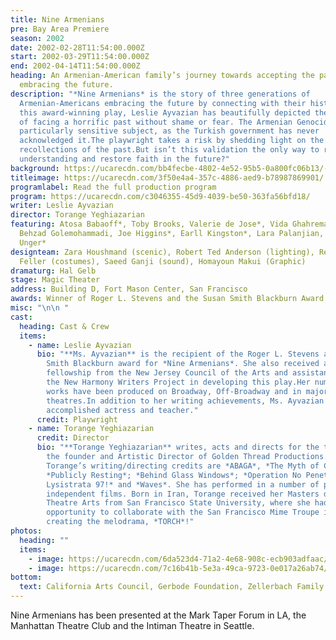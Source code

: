 ```yaml
---
title: Nine Armenians
pre: Bay Area Premiere
season: 2002
date: 2002-02-28T11:54:00.000Z
start: 2002-03-29T11:54:00.000Z
end: 2002-04-14T11:54:00.000Z
heading: An Armenian-American family’s journey towards accepting the past and
  embracing the future.
description: "*Nine Armenians* is the story of three generations of
  Armenian-Americans embracing the future by connecting with their history. In
  this award-winning play, Leslie Ayvazian has beautifully depicted the reality
  of facing a horrific past without shame or fear. The Armenian Genocide is a
  particularly sensitive subject, as the Turkish government has never
  acknowledged it.The playwright takes a risk by shedding light on the painful
  recollections of the past.But isn’t this validation the only way to reach
  understanding and restore faith in the future?"
background: https://ucarecdn.com/bb4fecbe-4802-4e52-95b5-0a800fc06b13/-/crop/400x196/0,0/-/preview/
titleimage: https://ucarecdn.com/3f50e4a4-357c-4886-aed9-b78987869901/
programlabel: Read the full production program
program: https://ucarecdn.com/c3046355-45d9-4039-be50-363fa56bfd18/
writer: Leslie Ayvazian
director: Torange Yeghiazarian
featuring: Atosa Babaoff*, Toby Brooks, Valerie de Jose*, Vida Ghahremani,
  Behzad Golemohammadi, Joe Higgins*, Earll Kingston*, Lara Palanjian, Ruby
  Unger*
designteam: Zara Houshmand (scenic), Robert Ted Anderson (lighting), Rebecca
  Feller (costumes), Saeed Ganji (sound), Homayoun Makui (Graphic)
dramaturg: Hal Gelb
stage: Magic Theater
address: Building D, Fort Mason Center, San Francisco
awards: Winner of Roger L. Stevens and the Susan Smith Blackburn Award.
misc: "\n\n "
cast:
  heading: Cast & Crew
  items:
    - name: Leslie Ayvazian
      bio: "**Ms. Ayvazian** is the recipient of the Roger L. Stevens and the Susan
        Smith Blackburn award for *Nine Armenians*. She also received a
        fellowship from the New Jersey Council of the Arts and assistance from
        the New Harmony Writers Project in developing this play.Her numerous
        works have been produced on Broadway, Off-Broadway and in major regional
        theatres.In addition to her writing achievements, Ms. Ayvazian is an
        accomplished actress and teacher."
      credit: Playwright
    - name: Torange Yeghiazarian
      credit: Director
      bio: "**Torange Yeghiazarian** writes, acts and directs for the theatre and is
        the founder and Artistic Director of Golden Thread Productions. Among
        Torange’s writing/directing credits are *ABAGA*, *The Myth of Creation*;
        *Publicly Resting*; *Behind Glass Windows*; *Operation No Penetration;
        Lysistrata 97!* and *Waves*. She has performed in a number of plays and
        independent films. Born in Iran, Torange received her Masters degree in
        Theatre Arts from San Francisco State University, where she had the
        opportunity to collaborate with the San Francisco Mime Troupe in
        creating the melodrama, *TORCH*!"
photos:
  heading: ""
  items:
    - image: https://ucarecdn.com/6da523d4-71a2-4e68-908c-ecb903adfaac/
    - image: https://ucarecdn.com/7c16b41b-5e3a-49ca-9723-0e017a26ab74/
bottom:
  text: California Arts Council, Gerbode Foundation, Zellerbach Family Foundation
---
```

Nine Armenians has been presented at the Mark Taper Forum in LA, the Manhattan Theatre Club and the Intiman Theatre in Seattle.